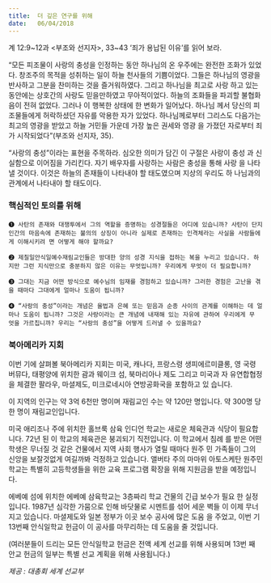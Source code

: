 ```yaml
---
title:  더 깊은 연구를 위해
date:   06/04/2018
---
```


계 12:9~12과 <부조와 선지자>, 33~43 ‘죄가 용납된 이유’를 읽어 보라.

“모든 피조물이 사랑의 충성을 인정하는 동안 하나님의 온 우주에는 완전한 조화가
있었다. 창조주의 목적을 성취하는 일이 하늘 천사들의 기쁨이었다. 그들은 하나님의
영광을 반사하고 그분을 찬미하는 것을 즐거워하였다. 그리고 하나님을 최고로 사랑
하고 있는 동안에는 상호간의 사랑도 믿을만하였고 무아적이었다. 하늘의 조화들을
파괴할 불협화음이 전혀 없었다. 그러나 이 행복한 상태에 한 변화가 일어났다. 하나님
께서 당신의 피조물들에게 허락하셨던 자유를 악용한 자가 있었다. 하나님께로부터
그리스도 다음가는 최고의 영광을 받았고 하늘 거민들 가운데 가장 높은 권세와 영광
을 가졌던 자로부터 죄가 시작되었다”(부조와 선지자, 35).

“사랑의 충성”이라는 표현을 주목하라. 심오한 의미가 담긴 이 구절은 사랑이 충성
과 신실함으로 이어짐을 가리킨다. 자기 배우자를 사랑하는 사람은 충성을 통해 사랑
을 나타낼 것이다. 이것은 하늘의 존재들이 나타내야 할 태도였으며 지상의 우리도 하
나님과의 관계에서 나타내야 할 태도이다.

### 핵심적인 토의를 위해

`➊ 사탄의 존재와 대쟁투에서 그의 역할을 증명하는 성경절들은 어디에
있습니까? 사탄이 단지 인간의 마음속에 존재하는 불의의 상징이
아니라 실제로 존재하는 인격체라는 사실을 사람들에게 이해시키려
면 어떻게 해야 할까요?`

`➋ 제칠일안식일예수재림교인들은 방대한 양의 성경 지식을 접하는 복을 누리고 있습니다. 하
지만 그런 지식만으로 충분하지 않은 이유는 무엇입니까? 우리에게 무엇이 더 필요합니까?`

`➌ 그대는 지금 어떤 방식으로 예수님의 임재를 경험하고 있습니까? 그러한 경험은 고난을 겪
을 때마다 그대에게 얼마나 도움이 됩니까?`

`➍ “사랑의 충성”이라는 개념은 율법과 은혜 또는 믿음과 순종 사이의 관계를 이해하는 데 얼
마나 도움이 됩니까? 그것은 사랑이라는 큰 개념에 내재해 있는 자유에 관하여 우리에게 무
엇을 가르칩니까? 우리는 “사랑의 충성”을 어떻게 드러낼 수 있을까요?`

### 북아메리카 지회

이번 기에 살펴볼 북아메리카 지회는 미국, 캐나다, 프랑스령 생피에르미클롱, 영
국령 버뮤다, 태평양에 위치한 괌과 웨이크 섬, 북마리아나 제도 그리고 미국과 자
유연합협정을 체결한 팔라우, 마셜제도, 미크로네시아 연방공화국을 포함하고 있
습니다.

이 지역의 인구는 약 3억 6천만 명이며 재림교인 수는 약 120만 명입니다. 약
300명 당 한 명이 재림교인입니다.

미국 애리조나 주에 위치한 홀브룩 삼육 인디언 학교는 새로운 체육관과 식당이
필요합니다. 72년 된 이 학교의 체육관은 붕괴되기 직전입니다. 이 학교에서 침례
를 받은 어떤 학생은 무너질 것 같은 건물에서 지역 사회 행사가 열릴 때마다 원주
민 가족들이 그의 신앙을 보잘것없게 여길까봐 걱정하고 있습니다.
앨버타 주의 마마위 아토스케탄 원주민 학교는 특별히 고등학생들을 위한 교육
프로그램 확장을 위해 지원금을 받을 예정입니다.

에베예 섬에 위치한 에베예 삼육학교는 3층짜리 학교 건물의 긴급 보수가 필요
한 실정입니다. 1987년 심각한 가뭄으로 인해 바닷물로 시멘트를 섞어 세운 벽들
이 이제 무너지고 있습니다. 마셜제도와 일본 정부가 이곳 보수 공사에 많은 도움
을 주었고, 이번 기 13번째 안식일학교 헌금이 이 공사를 마무리하는 데 도움을 줄
것입니다.

(여러분들이 드리는 모든 안식일학교 헌금은 전액 세계 선교를 위해 사용되며 13번
째 안교 헌금의 일부는 특별 선교 계획을 위해 사용됩니다.)

_제공 : 대총회 세계 선교부_